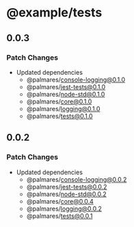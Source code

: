 # @example/tests

## 0.0.3

### Patch Changes

- Updated dependencies
  - @palmares/console-logging@0.1.0
  - @palmares/jest-tests@0.1.0
  - @palmares/node-std@0.1.0
  - @palmares/core@0.1.0
  - @palmares/logging@0.1.0
  - @palmares/tests@0.1.0

## 0.0.2

### Patch Changes

- Updated dependencies
  - @palmares/console-logging@0.0.2
  - @palmares/jest-tests@0.0.2
  - @palmares/node-std@0.0.2
  - @palmares/core@0.0.4
  - @palmares/logging@0.0.2
  - @palmares/tests@0.0.1
